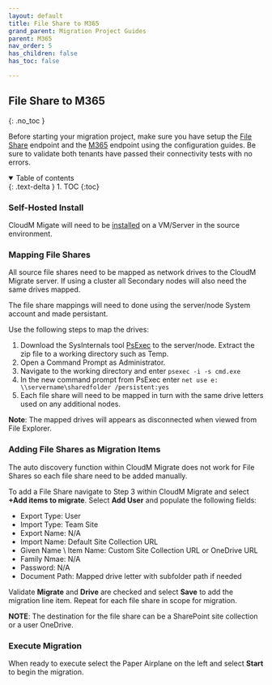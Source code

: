 ```yaml
---
layout: default
title: File Share to M365
grand_parent: Migration Project Guides
parent: M365
nav_order: 5
has_children: false
has_toc: false

---
```


## File Share to M365
{: .no_toc }

Before starting your migration project, make sure you have setup the <a href="https://docs.cloudm.io/Endpoint-Configuration-Guides/FileSystem.html">File Share</a> endpoint and the <a href="https://cloudm-migrate.github.io/documentation/Endpoint-Configuration-Guides/M365Tenant.html">M365</a> endpoint using the configuration guides. Be sure to validate both tenants have passed their connectivity tests with no errors. 

<a name="top"></a>
<details open markdown="block">
  <summary>
    Table of contents
  </summary>
  {: .text-delta }
1. TOC
{:toc}
</details>

### Self-Hosted Install

CloudM Migate will need to be <a href="https://docs.cloudm.io/Endpoint-Configuration-Guides/SelfHostedGuides.html">installed</a> on a VM/Server in the source environment. 

### Mapping File Shares 

All source file shares need to be mapped as network drives to the CloudM Migrate server. If using a cluster all Secondary nodes will also need the same drives mapped. 

The file share mappings will need to done using the server/node System account and made persistant. 

Use the following steps to map the drives: 

1. Download the SysInternals tool <a href="https://learn.microsoft.com/en-gb/sysinternals/downloads/psexec">PsExec</a> to the server/node. Extract the zip file to a working directory such as Temp. 
2. Open a Command Prompt as Administrator. 
3. Navigate to the working directory and enter `psexec -i -s cmd.exe`
4. In the new command prompt from PsExec enter `net use e: \\servername\sharedfolder /persistent:yes`
5. Each file share will need to be mapped in turn with the same drive letters used on any additional nodes.

**Note**: The mapped drives will appears as disconnected when viewed from File Explorer. 

### Adding File Shares as Migration Items

The auto discovery function within CloudM Migrate does not work for File Shares so each file share need to be added manually. 

To add a File Share navigate to Step 3 within CloudM Migrate and select **+Add items to migrate**. Select **Add User** and populate the following fields:

- Export Type: User
- Import Type: Team Site 
- Export Name: N/A
- Import Name: Default Site Collection URL
- Given Name \ Item Name: Custom Site Collection URL or OneDrive URL
- Family Nmae: N/A
- Password: N/A
- Document Path: Mapped drive letter with subfolder path if needed

Validate **Migrate** and **Drive** are checked and select **Save** to add the migration line item. Repeat for each file share in scope for migration. 

**NOTE**: The destination for the file share can be a SharePoint site collection or a user OneDrive. 

### Execute Migration

When ready to execute select the Paper Airplane on the left and select **Start** to begin the migration. 

